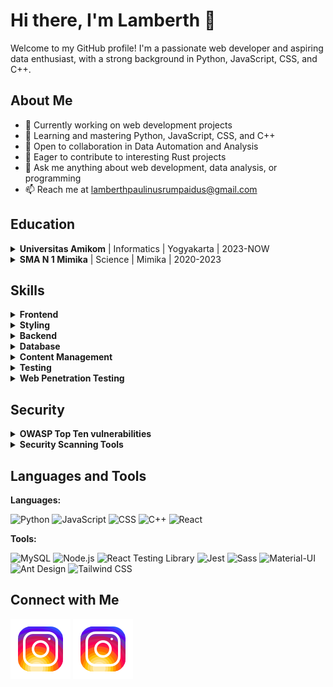 # Hi there, I'm Lamberth 👋
 
Welcome to my GitHub profile! I'm a passionate web developer and aspiring data enthusiast, with a strong background in Python, JavaScript, CSS, and C++.

## About Me

- 🔭 Currently working on web development projects
- 🌱 Learning and mastering Python, JavaScript, CSS, and C++
- 👯 Open to collaboration in Data Automation and Analysis
- 🤔 Eager to contribute to interesting Rust projects
- 💬 Ask me anything about web development, data analysis, or programming
- 📫 Reach me at lamberthpaulinusrumpaidus@gmail.com

## Education

<details>
  <summary><b>Universitas Amikom</b> | Informatics | Yogyakarta | 2023-NOW</summary>

  - Pursuing my passion for technology at the renowned Universitas Amikom.
  - Gaining valuable insights into the world of informatics, honing my coding skills.
  - Collaborating with bright minds on exciting projects.
  - Building a strong foundation for my future career in IT.

</details>

<details>
  <summary><b>SMA N 1 Mimika</b> | Science | Mimika | 2020-2023</summary>

  - Nurturing my curiosity in the realm of science and mathematics.
  - Participating in science fairs and academic competitions.
  - Fostering a love for learning and problem-solving.
  - Shaping my academic journey towards a bright future.

</details>

## Skills

<details>
  <summary><b>Frontend</b></summary>

  - React
  - Next.js
  - Material-UI
  - Ant Design

</details>

<details>
  <summary><b>Styling</b></summary>

  - Tailwind CSS
  - Sass

</details>

<details>
  <summary><b>Backend</b></summary>

  - Node.js

</details>

<details>
  <summary><b>Database</b></summary>

  - MySQL

</details>

<details>
  <summary><b>Content Management</b></summary>

  - Contentful

</details>

<details>
  <summary><b>Testing</b></summary>

  - React Testing Library
  - Jest

</details>

<details>
  <summary><b>Web Penetration Testing</b></summary>

  - OWASP Top Ten vulnerabilities
  - SQL injection
  - Cross-Site Scripting (XSS)
  - Cross-Site Request Forgery (CSRF)
  - Security Scanning Tools (e.g., Burp Suite, OWASP ZAP)

</details>

## Security 

<details>
  <summary><b>OWASP Top Ten vulnerabilities</b></summary>

  - SQL injection
  - Cross-Site Scripting (XSS)
  - Cross-Site Request Forgery (CSRF)

</details>

<details>
  <summary><b>Security Scanning Tools</b></summary>

  - Burp Suite
  - OWASP ZAP

</details>

## Languages and Tools

**Languages:**

![Python](https://img.shields.io/badge/Python-3776AB?style=for-the-badge&logo=python&logoColor=white)
![JavaScript](https://img.shields.io/badge/JavaScript-F7DF1E?style=for-the-badge&logo=javascript&logoColor=black)
![CSS](https.img.shields.io/badge/CSS3-1572B6?style=for-the-badge&logo=css3&logoColor=white)
![C++](https://img.shields.io/badge/C++-00599C?style=for-the-badge&logo=c%2B%2B&logoColor=white)
![React](https://img.shields.io/badge/React-61DAFB?style=for-the-badge&logo=react&logoColor=white)


**Tools:**

![MySQL](https://img.shields.io/badge/MySQL-4479A1?style=for-the-badge&logo=mysql&logoColor=white)
![Node.js](https://img.shields.io/badge/Node.js-339933?style=for-the-badge&logo=node.js&logoColor=white)
![React Testing Library](https://img.shields.io/badge/React%20Testing%20Library-E33332?style=for-the-badge&logo=testing-library&logoColor=white)
![Jest](https://img.shields.io/badge/Jest-C21325?style=for-the-badge&logo=jest&logoColor=white)
![Sass](https://img.shields.io/badge/Sass-CC6699?style=for-the-badge&logo=sass&logoColor=white)
![Material-UI](https://img.shields.io/badge/Material-UI-0081CB?style=for-the-badge&logo=material-ui&logoColor=white)
![Ant Design](https://img.shields.io.badge/Ant%20Design-0170FE?style=for-the-badge&logo=ant-design&logoColor=white)
![Tailwind CSS](https://img.shields.io.badge/Tailwind%20CSS-38B2AC?style=for-the-badge&logo=tailwind-css&logoColor=white)


## Connect with Me

[![Instagram](./img/instagram-light.svg)](https://instagram.com/lamberthrumpaidus06#gh-light-mode-only)
[![Instagram](./img/instagram-dark.svg)](https://instagram.com/lamberthrumpaidus06#gh-dark-mode-only)

